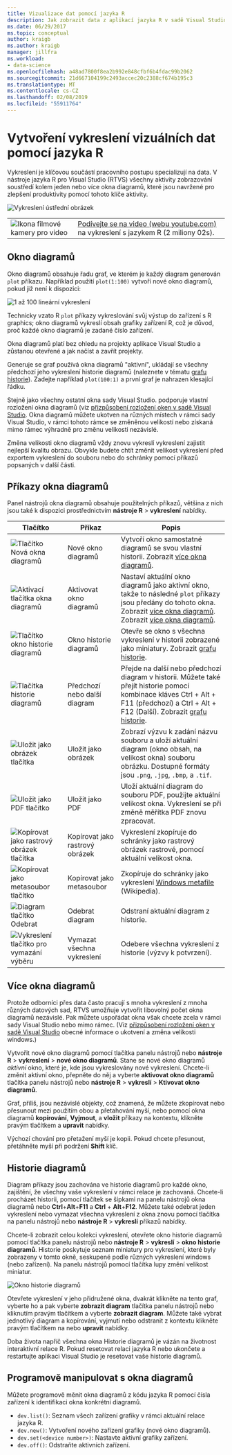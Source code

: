 ```yaml
---
title: Vizualizace dat pomocí jazyka R
description: Jak zobrazit data z aplikací jazyka R v sadě Visual Studio pomocí okna diagramů.
ms.date: 06/29/2017
ms.topic: conceptual
author: kraigb
ms.author: kraigb
manager: jillfra
ms.workload:
- data-science
ms.openlocfilehash: a48ad7800f8ea2b992e848cfbf6b4fdac99b2062
ms.sourcegitcommit: 21d667104199c2493accec20c2388cf674b195c3
ms.translationtype: MT
ms.contentlocale: cs-CZ
ms.lasthandoff: 02/08/2019
ms.locfileid: "55911764"
---
```

# <a name="create-visual-data-plots-with-r"></a>Vytvoření vykreslení vizuálních dat pomocí jazyka R

Vykreslení je klíčovou součástí pracovního postupu specializují na data. V nástroje jazyka R pro Visual Studio (RTVS) všechny aktivity zobrazování soustředí kolem jeden nebo více okna diagramů, které jsou navržené pro zlepšení produktivity pomocí tohoto klíče aktivity.

![Vykreslení ústřední obrázek](media/plotting-hero-image.png)

|   |   |
|---|---|
| ![Ikona filmové kamery pro video](../install/media/video-icon.png "Sledovat video") | [Podívejte se na video (webu youtube.com)](https://www.youtube.com/watch?v=ZTbKmz5RSgY) na vykreslení s jazykem R (2 miliony 02s). |

## <a name="the-plot-window"></a>Okno diagramů

Okno diagramů obsahuje řadu graf, ve kterém je každý diagram generován `plot` příkazu. Například použití `plot(1:100)` vytvoří nové okno diagramů, pokud již není k dispozici:

![1 až 100 lineární vykreslení](media/plotting-1-to-100.png)

Technicky vzato R `plot` příkazy vykreslování svůj výstup do zařízení s R graphics; okno diagramů vykreslí obsah grafiky zařízení R, což je důvod, proč každé okno diagramů je zadané číslo zařízení.

Okna diagramů platí bez ohledu na projekty aplikace Visual Studio a zůstanou otevřené a jak načíst a zavřít projekty.

Generuje se graf používá okna diagramů "aktivní", ukládají se všechny předchozí jeho vykreslení historie diagramů (naleznete v tématu [grafu historie](#plot-history)). Zadejte například `plot(100:1)` a první graf je nahrazen klesající řádku.

Stejně jako všechny ostatní okna sady Visual Studio. podporuje vlastní rozložení okna diagramů (viz [přizpůsobení rozložení oken v sadě Visual Studio](../ide/customizing-window-layouts-in-visual-studio.md). Okna diagramů můžete ukotven na různých místech v rámci sady Visual Studio, v rámci tohoto rámce se změněnou velikostí nebo získaná mimo rámec výhradně pro změnu velikosti nezávislé.

Změna velikosti okno diagramů vždy znovu vykreslí vykreslení zajistit nejlepší kvalitu obrazu. Obvykle budete chtít změnit velikost vykreslení před exportem vykreslení do souboru nebo do schránky pomocí příkazů popsaných v další části.

## <a name="plot-window-commands"></a>Příkazy okna diagramů

Panel nástrojů okna diagramů obsahuje použitelných příkazů, většina z nich jsou také k dispozici prostřednictvím **nástroje R** > **vykreslení** nabídky.

| Tlačítko | Příkaz | Popis |
| --- | --- | --- |
| ![Tlačítko Nová okna diagramů](media/plotting-toolbar-01-new-plot-window.png) | Nové okno diagramů | Vytvoří okno samostatné diagramů se svou vlastní historii. Zobrazit [více okna diagramů](#multiple-plot-windows). |
| ![Aktivací tlačítka okna diagramů](media/plotting-toolbar-02-activate-plot-window.png) | Aktivovat okno diagramů | Nastaví aktuální okno diagramů jako aktivní okno, takže to následné `plot` příkazy jsou předány do tohoto okna. Zobrazit [více okna diagramů](#multiple-plot-windows). Zobrazit [více okna diagramů](#multiple-plot-windows). |
| ![Tlačítko okno historie diagramů](media/plotting-toolbar-03-plot-history.png) | Okno historie diagramů | Otevře se okno s všechna vykreslení v historii zobrazené jako miniatury. Zobrazit [grafu historie](#plot-history). |
| ![Tlačítka historie diagramů](media/plotting-toolbar-04-plot-history-arrows.png) | Předchozí nebo další diagram |  Přejde na další nebo předchozí diagram v historii. Můžete také přejít historie pomocí kombinace kláves Ctrl + Alt + F11 (předchozí) a Ctrl + Alt + F12 (Další). Zobrazit [grafu historie](#plot-history). |
| ![Uložit jako obrázek tlačítka](media/plotting-toolbar-05-save-as-image.png)| Uložit jako obrázek | Zobrazí výzvu k zadání názvu souboru a uloží aktuální diagram (okno obsah, na velikost okna) souboru obrázku. Dostupné formáty jsou `.png`, `.jpg`, `.bmp`, a `.tif`. |
| ![Uložit jako PDF tlačítko](media/plotting-toolbar-06-save-as-pdf.png)| Uložit jako PDF | Uloží aktuální diagram do souboru PDF, použijte aktuální velikost okna. Vykreslení se při změně měřítka PDF znovu zpracovat. |
| ![Kopírovat jako rastrový obrázek tlačítka](media/plotting-toolbar-07-copy-as-bitmap.png)| Kopírovat jako rastrový obrázek | Vykreslení zkopíruje do schránky jako rastrový obrázek rastrové, pomocí aktuální velikost okna. |
| ![Kopírovat jako metasoubor tlačítko](media/plotting-toolbar-08-copy-as-metafile.png)| Kopírovat jako metasoubor | Zkopíruje do schránky jako vykreslení [Windows metafile](https://en.wikipedia.org/wiki/Windows_Metafile) (Wikipedia). |
| ![Diagram tlačítko Odebrat](media/plotting-toolbar-09-remove-plot.png)| Odebrat diagram | Odstraní aktuální diagram z historie. |
| ![Vykreslení tlačítko pro vymazání výběru](media/plotting-toolbar-10-clear-all-plots.png) | Vymazat všechna vykreslení | Odebere všechna vykreslení z historie (výzvy k potvrzení). |

## <a name="multiple-plot-windows"></a>Více okna diagramů

Protože odborníci přes data často pracují s mnoha vykreslení z mnoha různých datových sad, RTVS umožňuje vytvořit libovolný počet okna diagramů nezávislé. Pak můžete uspořádat okna však chcete zcela v rámci sady Visual Studio nebo mimo rámec. (Viz [přizpůsobení rozložení oken v sadě Visual Studio](../ide/customizing-window-layouts-in-visual-studio.md) obecné informace o ukotvení a změna velikosti windows.)

Vytvořit nové okno diagramů pomocí tlačítka panelu nástrojů nebo **nástroje R** > **vykreslení** > **nové okno diagramů**. Stane se nové okno diagramů *aktivní* okno, které je, kde jsou vykreslovány nové vykreslení. Chcete-li změnit aktivní okno, přepněte do něj a vyberte **aktivovat okno diagramů** tlačítka panelu nástrojů nebo **nástroje R** > **vykreslí**  >  **Ktivovat okno diagramů**.

Graf, příliš, jsou nezávislé objekty, což znamená, že můžete zkopírovat nebo přesunout mezi použitím obou a přetahování myší, nebo pomocí okna diagramů **kopírování**, **Vyjmout**, a **vložit** příkazy na kontextu, klikněte pravým tlačítkem a **upravit** nabídky.

Výchozí chování pro přetažení myší je kopii. Pokud chcete přesunout, přetáhněte myší při podržení **Shift** klíč.

## <a name="plot-history"></a>Historie diagramů

Diagram příkazy jsou zachována ve historie diagramů pro každé okno, zajištění, že všechny vaše vykreslení v rámci relace je zachovaná. Chcete-li procházet historii, pomocí tlačítek se šipkami na panelu nástrojů okna diagramů nebo **Ctrl**+**Alt**+**F11** a **Ctrl** + **Alt**+**F12**. Můžete také odebrat jeden vykreslení nebo vymazat všechna vykreslení z okna znovu pomocí tlačítka na panelu nástrojů nebo **nástroje R** > **vykreslí** příkazů nabídky.

Chcete-li zobrazit celou kolekci vykreslení, otevřete okno historie diagramů pomocí tlačítka panelu nástrojů nebo **nástroje R** > **vykreslí** > **okno historie diagramů**.
Historie poskytuje seznam miniatury pro vykreslení, které byly zobrazeny v tomto okně, seskupené podle různých vykreslení windows (nebo zařízení). Na panelu nástrojů pomocí tlačítka lupy změní velikost miniatur.

![Okno historie diagramů](media/plotting-plot-history-window.png)

Otevřete vykreslení v jeho přidružené okna, dvakrát klikněte na tento graf, vyberte ho a pak vyberte **zobrazit diagram** tlačítka panelu nástrojů nebo kliknutím pravým tlačítkem a vyberte **zobrazit diagram**. Můžete také vybrat jednotlivý diagram a kopírování, vyjmutí nebo odstranit z kontextu klikněte pravým tlačítkem na nebo **upravit** nabídky.

Doba života napříč všechna okna Historie diagramů je vázán na životnost interaktivní relace R. Pokud resetovat relaci jazyka R nebo ukončete a restartujte aplikaci Visual Studio je resetovat vaše historie diagramů.

## <a name="programmatically-manipulate-plot-windows"></a>Programově manipulovat s okna diagramů

Můžete programově měnit okna diagramů z kódu jazyka R pomocí čísla zařízení k identifikaci okna konkrétní diagramů.

- `dev.list()`: Seznam všech zařízení grafiky v rámci aktuální relace jazyka R.
- `dev.new()`: Vytvoření nového zařízení grafiky (nové okno diagramů).
- `dev.set(<device number>)`: Nastavte aktivní grafiky zařízení.
- `dev.off()`: Odstraňte aktivních zařízení.
